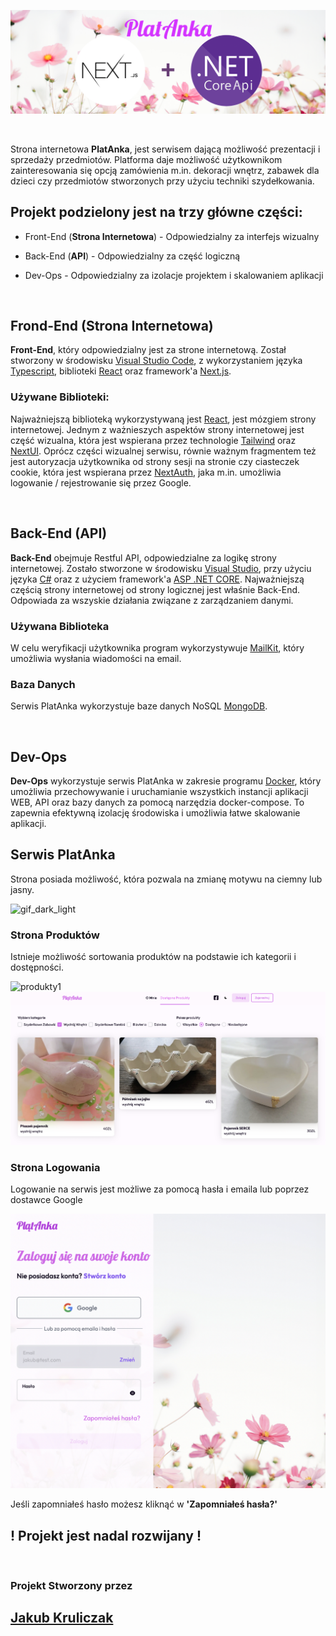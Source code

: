 ![Platanka = Next.js + .NET CORE API](PlatankaFootages/platankaBannerGITHUB.png)

<br>

Strona internetowa **PlatAnka**, jest serwisem dającą możliwość prezentacji i sprzedaży przedmiotów. Platforma daje możliwość użytkownikom zainteresowania się opcją zamówienia m.in. dekoracji wnętrz, zabawek dla dzieci czy przedmiotów stworzonych przy użyciu
techniki szydełkowania.

## Projekt podzielony jest na trzy główne części:

- Front-End (**Strona Internetowa**) - Odpowiedzialny za interfejs wizualny

- Back-End (**API**) - Odpowiedzialny za część logiczną

- Dev-Ops - Odpowiedzialny za izolacje projektem i skalowaniem aplikacji

<br>

## Frond-End (Strona Internetowa)

**Front-End**, który odpowiedzialny jest za strone internetową. Został stworzony w środowisku [Visual Studio Code](https://code.visualstudio.com/), z wykorzystaniem języka [Typescript](https://www.typescriptlang.org/), biblioteki [React](https://react.dev/) oraz framework'a [Next.js](https://nextjs.org/).

### Używane Biblioteki:

Najważniejszą biblioteką wykorzystywaną jest [React](https://react.dev/), jest mózgiem strony internetowej.
Jednym z ważnieszych aspektów strony internetowej jest część wizualna, która jest wspierana przez technologie [Tailwind](https://tailwindcss.com/) oraz [NextUI](https://nextui.org/). Oprócz części wizualnej serwisu, równie ważnym fragmentem też jest autoryzacja użytkownika od strony sesji na stronie czy ciasteczek cookie, która jest wspierana przez [NextAuth](https://next-auth.js.org/), jaka m.in. umożliwia logowanie / rejestrowanie się przez Google.

<br>

## Back-End (API)

**Back-End** obejmuje Restful API, odpowiedzialne za logikę strony internetowej. Zostało stworzone w środowisku [Visual Studio](https://visualstudio.microsoft.com/pl/), przy użyciu języka
[C#](https://learn.microsoft.com/pl-pl/dotnet/csharp/) oraz z użyciem framework'a [ASP .NET CORE](https://learn.microsoft.com/pl-pl/aspnet/core/introduction-to-aspnet-core).
Najważniejszą częścią strony internetowej od strony logicznej jest właśnie Back-End. Odpowiada za wszyskie działania związane z zarządzaniem danymi.

### Używana Biblioteka

W celu weryfikacji użytkownika program wykorzystywuje [MailKit](https://github.com/jstedfast/MailKit), który umożliwia wysłania wiadomości na email.

### Baza Danych

Serwis PlatAnka wykorzystuje baze danych NoSQL [MongoDB](https://www.mongodb.com/).

<br>

## Dev-Ops

**Dev-Ops** wykorzystuje serwis PlatAnka w zakresie programu [Docker](https://www.docker.com/), który umożliwia przechowywanie i uruchamianie wszystkich instancji aplikacji WEB, API oraz bazy danych za pomocą narzędzia docker-compose. To zapewnia efektywną izolację środowiska i umożliwia łatwe skalowanie aplikacji.

## Serwis PlatAnka

Strona posiada możliwość, która pozwala na zmianę motywu na ciemny lub jasny. 

![gif_dark_light](PlatankaFootages/GIF_DARK_LIGHT_MODE.gif)

### Strona Produktów
Istnieje możliwość sortowania produktów na podstawie ich kategorii i dostępności.

![produkty1](PlatankaFootages/produkty2.png)
![produkty1](PlatankaFootages/produkty3.png)

### Strona Logowania
Logowanie na serwis jest możliwe za pomocą hasła i emaila lub poprzez dostawce Google

![login1](PlatankaFootages/log.png)

Jeśli zapomniałeś hasło możesz kliknąć w **'Zapomniałeś hasła?'**

## ! Projekt jest nadal rozwijany !

<br>

### Projekt Stworzony przez

## [Jakub Kruliczak](https://github.com/MstrJ)
